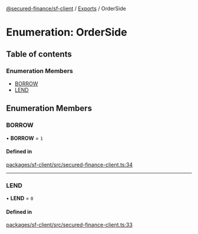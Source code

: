 [@secured-finance/sf-client](../README.md) / [Exports](../modules.md) / OrderSide

# Enumeration: OrderSide

## Table of contents

### Enumeration Members

- [BORROW](OrderSide.md#borrow)
- [LEND](OrderSide.md#lend)

## Enumeration Members

### BORROW

• **BORROW** = ``1``

#### Defined in

[packages/sf-client/src/secured-finance-client.ts:34](https://github.com/Secured-Finance/sf-sdk/blob/e1872bb/packages/sf-client/src/secured-finance-client.ts#L34)

___

### LEND

• **LEND** = ``0``

#### Defined in

[packages/sf-client/src/secured-finance-client.ts:33](https://github.com/Secured-Finance/sf-sdk/blob/e1872bb/packages/sf-client/src/secured-finance-client.ts#L33)
